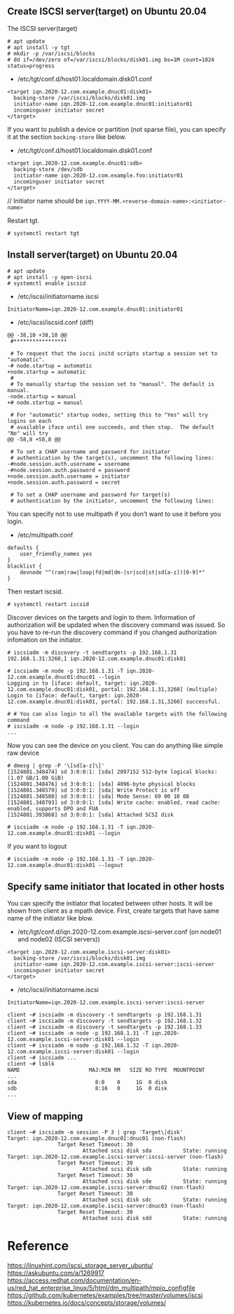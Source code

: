 
## Create ISCSI server(target) on Ubuntu 20.04

The ISCSI server(target)

```
# apt update
# apt install -y tgt
# mkdir -p /var/iscsi/blocks
# dd if=/dev/zero of=/var/iscsi/blocks/disk01.img bs=1M count=1024 status=progress
```

* /etc/tgt/conf.d/host01.localdomain.disk01.conf
```
<target iqn.2020-12.com.example.dnuc01:disk01>
  backing-store /var/iscsi/blocks/disk01.img
  initiator-name iqn.2020-12.com.example.dnuc01:initiator01
  incominguser initiator secret
</target>
```

If you want to publish a device or partition (not sparse file), you can specify it at the section `backing-store` like below.

* /etc/tgt/conf.d/host01.localdomain.disk01.conf
```
<target iqn.2020-12.com.example.dnuc01:sdb>
  backing-store /dev/sdb
  initiator-name iqn.2020-12.com.example.foo:initiator01
  incominguser initiator secret
</target>
```

// Initiator name should be `iqn.YYYY-MM.<reverse-domain-name>:<initiator-name>`

Restart tgt.

```
# systemctl restart tgt
```

## Install server(target) on Ubuntu 20.04

```
# apt update
# apt install -y open-iscsi
# systemctl enable iscsid
```

* /etc/iscsi/initiatorname.iscsi
```
InitiatorName=iqn.2020-12.com.example.dnuc01:initiator01
```

* /etc/iscsi/iscsid.conf (diff)
```
@@ -38,10 +38,10 @@
 #*****************

 # To request that the iscsi initd scripts startup a session set to "automatic".
-# node.startup = automatic
+node.startup = automatic
 #
 # To manually startup the session set to "manual". The default is manual.
-node.startup = manual
+# node.startup = manual

 # For "automatic" startup nodes, setting this to "Yes" will try logins on each
 # available iface until one succeeds, and then stop.  The default "No" will try
@@ -58,8 +58,8 @@

 # To set a CHAP username and password for initiator
 # authentication by the target(s), uncomment the following lines:
-#node.session.auth.username = username
-#node.session.auth.password = password
+node.session.auth.username = initiator
+node.session.auth.password = secret

 # To set a CHAP username and password for target(s)
 # authentication by the initiator, uncomment the following lines:
```

You can specify not to use multipath if you don't want to use it before you login.

* /etc/multipath.conf
```
defaults {
    user_friendly_names yes
}
blacklist {
    devnode "^(ram|raw|loop|fd|md|dm-|sr|scd|st|sd[a-z])[0-9]*"
}
```

Then restart iscsid.

```
# systemctl restart iscsid
```

Discover devices on the targets and login to them.
Information of authorization will be updated when the discovery command was issued.
So you have to re-run the discovery command if you changed authorization infomation on the initiator.

```
# iscsiadm -m discovery -t sendtargets -p 192.168.1.31
192.168.1.31:3260,1 iqn.2020-12.com.example.dnuc01:disk01

# iscsiadm -m node -p 192.168.1.31 -T iqn.2020-12.com.example.dnuc01:dnuc01 --login
Logging in to [iface: default, target: iqn.2020-12.com.example.dnuc01:disk01, portal: 192.168.1.31,3260] (multiple)
Login to [iface: default, target: iqn.2020-12.com.example.dnuc01:disk01, portal: 192.168.1.31,3260] successful.

# # You can also login to all the available targets with the following command
# iscsiadm -m node -p 192.168.1.31 --login
...
```

Now you can see the device on you client.
You can do anything like simple raw device

```
# dmesg | grep -P '\[sd[a-z]\]'
[1524801.348474] sd 3:0:0:1: [sda] 2097152 512-byte logical blocks: (1.07 GB/1.00 GiB)
[1524801.348476] sd 3:0:0:1: [sda] 4096-byte physical blocks
[1524801.348579] sd 3:0:0:1: [sda] Write Protect is off
[1524801.348580] sd 3:0:0:1: [sda] Mode Sense: 69 00 10 08
[1524801.348793] sd 3:0:0:1: [sda] Write cache: enabled, read cache: enabled, supports DPO and FUA
[1524801.393868] sd 3:0:0:1: [sda] Attached SCSI disk
```

```
# iscsiadm -m node -p 192.168.1.31 -T iqn.2020-12.com.example.dnuc01:disk01 --login
```

If you want to logout

```
# iscsiadm -m node -p 192.168.1.31 -T iqn.2020-12.com.example.dnuc01:disk01 --logout
```

## Specify same initiator that located in other hosts

You can specify the initiator that located between other hosts.
It will be shown from client as a mpath device.
First, create targets that have same name of the initiator like blow.

* /etc/tgt/conf.d/iqn.2020-12.com.example.iscsi-server.conf (on node01 and node02 (ISCSI servers))
```
<target iqn.2020-12.com.example.iscsi-server:disk01>
  backing-store /var/iscsi/blocks/disk01.img
  initiator-name iqn.2020-12.com.example.iscsi-server:iscsi-server
  incominguser initiator secret
</target>
```

* /etc/iscsi/initiatorname.iscsi
```
InitiatorName=iqn.2020-12.com.example.iscsi-server:iscsi-server
```

```
client ~# iscsiadm -m discovery -t sendtargets -p 192.168.1.31
client ~# iscsiadm -m discovery -t sendtargets -p 192.168.1.32
client ~# iscsiadm -m discovery -t sendtargets -p 192.168.1.33
client ~# iscsiadm -m node -p 192.168.1.31 -T iqn.2020-12.com.example.iscsi-server:disk01 --login
client ~# iscsiadm -m node -p 192.168.1.32 -T iqn.2020-12.com.example.iscsi-server:disk01 --login
client ~# iscsiadm ...
client ~# lsblk
NAME                      MAJ:MIN RM   SIZE RO TYPE  MOUNTPOINT
...
sda                         8:0    0     1G  0 disk
sdb                         8:16   0     1G  0 disk
...
```

## View of mapping

```
client ~# iscsiadm -m session -P 3 | grep 'Target\|disk'
Target: iqn.2020-12.com.example.dnuc01:dnuc01 (non-flash)
                Target Reset Timeout: 30
                        Attached scsi disk sda          State: running
Target: iqn.2020-12.com.example.iscsi-server:iscsi-server (non-flash)
                Target Reset Timeout: 30
                        Attached scsi disk sdb          State: running
                Target Reset Timeout: 30
                        Attached scsi disk sde          State: running
Target: iqn.2020-12.com.example.iscsi-server:dnuc02 (non-flash)
                Target Reset Timeout: 30
                        Attached scsi disk sdc          State: running
Target: iqn.2020-12.com.example.iscsi-server:dnuc03 (non-flash)
                Target Reset Timeout: 30
                        Attached scsi disk sdd          State: running
```

# Reference
https://linuxhint.com/iscsi_storage_server_ubuntu/
https://askubuntu.com/a/1269917
https://access.redhat.com/documentation/en-us/red_hat_enterprise_linux/5/html/dm_multipath/mpio_configfile
https://github.com/kubernetes/examples/tree/master/volumes/iscsi
https://kubernetes.io/docs/concepts/storage/volumes/
